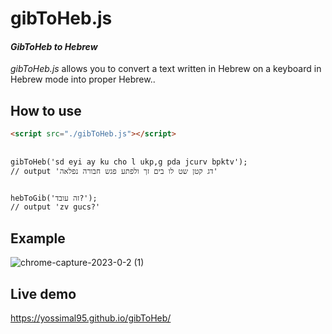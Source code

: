 # gibToHeb.js

#### _GibToHeb to Hebrew_ 

*gibToHeb.js* allows you to convert a text written in Hebrew on a keyboard in Hebrew mode into proper Hebrew..

## How to use
```html
<script src="./gibToHeb.js"></script>
 
 
gibToHeb('sd eyi ay ku cho l ukp,g pda jcurv bpktv');
// output 'דג קטן שט לו בים זך ולפתע פגש חבורה נפלאה'


hebToGib('זה עובד?');
// output 'zv gucs?'
```

## Example

![chrome-capture-2023-0-2 (1)](https://user-images.githubusercontent.com/70268960/210223775-d1d1e11c-21bb-4113-ac49-379562add63f.gif)


## Live demo
https://yossimal95.github.io/gibToHeb/
